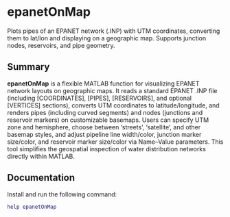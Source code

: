 # epanetOnMap
Plots pipes of an EPANET network (.INP) with UTM coordinates, converting them to lat/lon and displaying on a geographic map. Supports junction nodes, reservoirs, and pipe geometry.

## Summary
**epanetOnMap** is a flexible MATLAB function for visualizing EPANET network layouts on geographic maps. It reads a standard EPANET .INP file (including [COORDINATES], [PIPES], [RESERVOIRS], and optional [VERTICES] sections), converts UTM coordinates to latitude/longitude, and renders pipes (including curved segments) and nodes (junctions and reservoir markers) on customizable basemaps. Users can specify UTM zone and hemisphere, choose between ‘streets’, ‘satellite’, and other basemap styles, and adjust pipeline line width/color, junction marker size/color, and reservoir marker size/color via Name–Value parameters. This tool simplifies the geospatial inspection of water distribution networks directly within MATLAB.

## Documentation
Install and run the following command:
```matlab
help epanetOnMap

